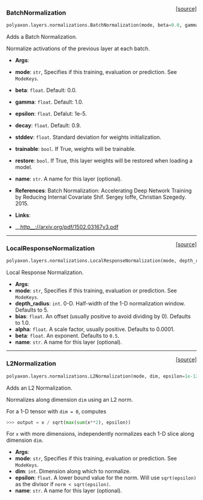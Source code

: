 <span style="float:right;">[[source]](https://github.com/polyaxon/polyaxon/blob/master/polyaxon/layers/normalizations.py#L14)</span>
### BatchNormalization

```python
polyaxon.layers.normalizations.BatchNormalization(mode, beta=0.0, gamma=1.0, epsilon=1e-05, decay=0.9, stddev=0.002, trainable=True, restore=True, name='BatchNormalization')
```

Adds a Batch Normalization.

Normalize activations of the previous layer at each batch.

- __Args__:
- __mode__: `str`, Specifies if this training, evaluation or prediction. See `ModeKeys`.
- __beta__: `float`. Default: 0.0.
- __gamma__: `float`. Default: 1.0.
- __epsilon__: `float`. Defalut: 1e-5.
- __decay__: `float`. Default: 0.9.
- __stddev__: `float`. Standard deviation for weights initialization.
- __trainable__: `bool`. If True, weights will be trainable.
- __restore__: `bool`. If True, this layer weights will be restored when
	loading a model.
- __name__: `str`. A name for this layer (optional).

- __References__:
Batch Normalization: Accelerating Deep Network Training by Reducing
Internal Covariate Shif. Sergey Ioffe, Christian Szegedy. 2015.

- __Links__:
- __[http__://arxiv.org/pdf/1502.03167v3.pdf](http://arxiv.org/pdf/1502.03167v3.pdf)

----

<span style="float:right;">[[source]](https://github.com/polyaxon/polyaxon/blob/master/polyaxon/layers/normalizations.py#L98)</span>
### LocalResponseNormalization

```python
polyaxon.layers.normalizations.LocalResponseNormalization(mode, depth_radius=5, bias=1.0, alpha=0.0001, beta=0.75, name='LocalResponseNormalization')
```

Local Response Normalization.

- __Args__:
- __mode__: `str`, Specifies if this training, evaluation or prediction. See `ModeKeys`.
- __depth_radius__: `int`. 0-D.  Half-width of the 1-D normalization window.
	Defaults to 5.
- __bias__: `float`. An offset (usually positive to avoid dividing by 0).
	Defaults to 1.0.
- __alpha__: `float`. A scale factor, usually positive. Defaults to 0.0001.
- __beta__: `float`. An exponent. Defaults to `0.5`.
- __name__: `str`. A name for this layer (optional).

----

<span style="float:right;">[[source]](https://github.com/polyaxon/polyaxon/blob/master/polyaxon/layers/normalizations.py#L132)</span>
### L2Normalization

```python
polyaxon.layers.normalizations.L2Normalization(mode, dim, epsilon=1e-12, name='l2Normalize')
```

Adds an L2 Normalization.

Normalizes along dimension `dim` using an L2 norm.

For a 1-D tensor with `dim = 0`, computes
```python
>>> output = x / sqrt(max(sum(x**2), epsilon))
```

For `x` with more dimensions, independently normalizes each 1-D slice along
dimension `dim`.

- __Args__:
- __mode__: `str`, Specifies if this training, evaluation or prediction. See `ModeKeys`.
- __dim__: `int`. Dimension along which to normalize.
- __epsilon__: `float`. A lower bound value for the norm. Will use
	`sqrt(epsilon)` as the divisor if `norm < sqrt(epsilon)`.
- __name__: `str`. A name for this layer (optional).
